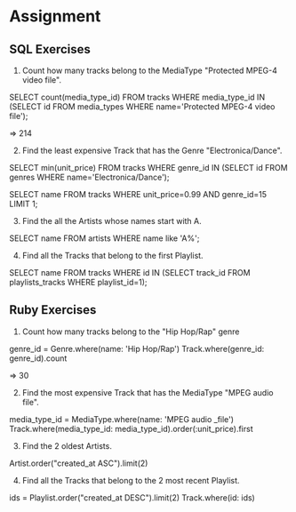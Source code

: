 # Assignment

## SQL Exercises

1. Count how many tracks belong to the MediaType "Protected MPEG-4 video file".

SELECT count(media_type_id) FROM tracks WHERE media_type_id IN (SELECT id FROM media_types WHERE name='Protected MPEG-4 video file');

=> 214

2. Find the least expensive Track that has the Genre "Electronica/Dance".

SELECT min(unit_price) FROM tracks WHERE genre_id IN (SELECT id FROM genres WHERE name='Electronica/Dance');

SELECT name FROM tracks WHERE unit_price=0.99 AND genre_id=15 LIMIT 1;


3. Find the all the Artists whose names start with A.

SELECT name FROM artists WHERE name like 'A%';

4. Find all the Tracks that belong to the first Playlist.

SELECT name FROM tracks WHERE id IN (SELECT track_id FROM playlists_tracks WHERE playlist_id=1);

## Ruby Exercises

1. Count how many tracks belong to the "Hip Hop/Rap" genre

genre_id = Genre.where(name: 'Hip Hop/Rap')
Track.where(genre_id: genre_id).count

=> 30

2. Find the most expensive Track that has the MediaType "MPEG audio file".

media_type_id = MediaType.where(name: 'MPEG audio _file')
Track.where(media_type_id: media_type_id).order(:unit_price).first

3. Find the 2 oldest Artists.

Artist.order("created_at ASC").limit(2)

4. Find all the Tracks that belong to the 2 most recent Playlist.

ids = Playlist.order("created_at DESC").limit(2)
Track.where(id: ids)


